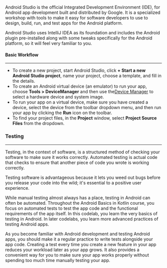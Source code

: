 
Android Studio is the official Integrated Development Environment (IDE), for Android app development built and distributed by Google. It is a specialized workshop with tools to make it easy for software developers to use to design, build, run, and test apps for the Android platform. 

Android Studio uses IntelliJ IDEA as its foundation and includes the Android plugin pre-installed along with some tweaks specifically for the Android platform, so it will feel very familiar to you.



#### Basic Workflow
---
- To create a new project, start Android Studio, click **+ Start a new Android Studio project**, name your project, choose a template, and fill in the details.
- To create an Android virtual device (an emulator) to run your app, choose **Tools > DeviceManager** and then use the[Device Manager](http://developer.android.com/tools/devices/managing-avds.html) to select a hardware device and system image.
- To run your app on a virtual device, make sure you have created a device, select the device from the toolbar dropdown menu, and then run your app by clicking the **Run** icon on the toolbar.
- To find your project files, in the **Project** window, select **Project Source Files** from the dropdown.


### Testing
---
Testing, in the context of software, is a structured method of checking your software to make sure it works correctly. Automated testing is actual code that checks to ensure that another piece of code you wrote is working correctly.

Testing software is advantageous because it lets you weed out bugs before you release your code into the wild; it's essential to a positive user experience.

While manual testing almost always has a place, testing in Android can often be automated. Throughout the Android Basics in Kotlin course, you focus on automated tests to test the app code and the functional requirements of the app itself. In this codelab, you learn the very basics of testing in Android. In later codelabs, you learn more advanced practices of testing Android apps.

As you become familiar with Android development and testing Android apps, you should make it a regular practice to write tests alongside your app code. Creating a test every time you create a new feature in your app reduces your workload later as your app grows. It also provides a convenient way for you to make sure your app works properly without spending too much time manually testing your app.
